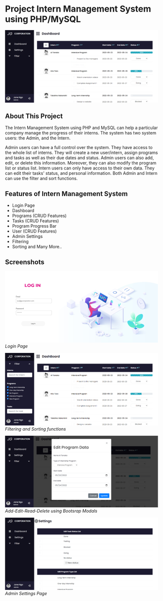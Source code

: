 # Project Intern Management System using PHP/MySQL
![dashboard](img/screenshots/Dashboard.png) 
## About This Project
The Intern Management System using PHP and MySQL can help a particular company manage the progress of their interns. The system has two system users: the Admin, and the Intern.

Admin users can have a full control over the system. They have access to the whole list of interns. They will create a new user/intern, assign programs and tasks as well as their due dates and status. Admin users can also add, edit, or delete this information. Moreover, they can also modify the program list or status list. Intern users can only have access to their own data. They can edit their tasks' status, and personal information. Both Admin and Intern can use the filter and sort functions.

## Features of Intern Management System
* Login Page
* Dashboard
* Programs (CRUD Features)
* Tasks (CRUD Features)
* Program Progress Bar
* User (CRUD Features)
* Admin Settings
* Filtering
* Sorting
and Many More..

## Screenshots
![login](img/screenshots/Login.png) 
*Login Page*

![filter-and-sort](img/screenshots/filterandsorting.png)
*Filtering and Sorting functions*

![crud](img/screenshots/CRUD.png) 
*Add-Edit-Read-Delete using Bootsrap Modals*

![settings](img/screenshots/Settings.png) 
*Admin Settings Page*